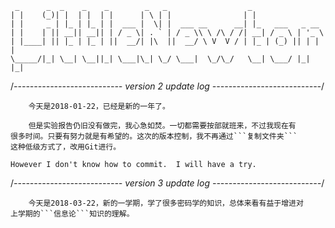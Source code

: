      _      _  _    _    _        _   _                  _                 
    | |    (_)| |  | |  | |      | \ | |                | |                
    | |     _ | |_ | |_ | |  ___ |  \| |  ___ __      __| |_   ___   _ __  
    | |    | || __|| __|| | / _ \| . ` | / _ \\ \ /\ / /| __| / _ \ | '_ \ 
    | |____| || |_ | |_ | ||  __/| |\  ||  __/ \ V  V / | |_ | (_) || | | |
    \_____/|_| \__| \__||_| \___|\_| \_/ \___|  \_/\_/   \__| \___/ |_| |_|

/*--------------------------- version 2 update log ---------------------------*/

        今天是2018-01-22，已经是新的一年了。

        但是实验报告仍旧没有做完，我心急如焚。一切都需要按部就班来，不过我现在有
    很多时间。只要有努力就是有希望的。这次的版本控制，我不再通过```复制文件夹```
    这种低级方式了，改用Git进行。

    However I don't know how to commit.  I will have a try.

/*--------------------------- version 3 update log ---------------------------*/

        今天是2018-03-22，新的一学期，学了很多密码学的知识，总体来看有益于增进对
    上学期的```信息论```知识的理解。